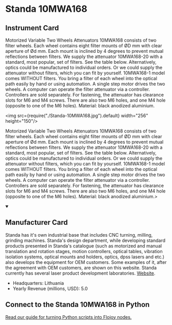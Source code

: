 
# Standa 10MWA168

## Instrument Card

<div className="flex">

<div>

Motorized Variable Two Wheels Attenuators 10MWA168 consists of two filter wheels. Each wheel contains eight filter mounts of ØD mm with clear aperture of Ød mm. Each mount is inclined by 4 degrees to prevent mutual reflections between filters. We supply the attenuator 10MWA168-20 with a standard, most popular, set of filters. See the table below. Alternatively, optics could be manufactured to individual orders. Or we could supply the attenuator without filters, which you can fit by yourself. 10MWA168-1 model comes WITHOUT filters. You bring a filter of each wheel into the optical path easily by hand or using automation. A single step motor drives the two wheels. A computer can operate the filter attenuator via a controller. Controllers are sold separately. For fastening, the attenuator has clearance slots for M6 and M4 screws. There are also two M6 holes, and one M4 hole (opposite to one of the M6 holes). Material: black anodized aluminium.

</div>

<img src={require("./Standa-10MWA168.jpg").default} width="256" height="150"/>

</div>

Motorized Variable Two Wheels Attenuators 10MWA168 consists of two filter wheels. Each wheel contains eight filter mounts of ØD mm with clear aperture of Ød mm. Each mount is inclined by 4 degrees to prevent mutual reflections between filters. We supply the attenuator 10MWA168-20 with a standard, most popular, set of filters. See the table below. Alternatively, optics could be manufactured to individual orders. Or we could supply the attenuator without filters, which you can fit by yourself. 10MWA168-1 model comes WITHOUT filters. You bring a filter of each wheel into the optical path easily by hand or using automation. A single step motor drives the two wheels. A computer can operate the filter attenuator via a controller. Controllers are sold separately. For fastening, the attenuator has clearance slots for M6 and M4 screws. There are also two M6 holes, and one M4 hole (opposite to one of the M6 holes). Material: black anodized aluminium.>

<details open>
<summary><h2>Manufacturer Card</h2></summary>

Standa has it's own industrial base that includes CNC turning, milling, grinding machines. Standa's design department, while developing standard products presented in Standa's catalogue (such as motorized and manual translation and rotation stages, motion controllers, optical tables, vibration isolation systems, optical mounts and holders, optics, dpss lasers and etc.) also develops the equipment for OEM customers. Some examples of it, after the agreement with OEM customers, are shown on this website. Standa currently has several laser product development laboratories. <a href="https://www.standa.lt/">Website</a>.

<ul>
  <li>Headquarters: Lithuania</li>
  <li>Yearly Revenue (millions, USD): 5.0</li>
</ul>
</details>

## Connect to the Standa 10MWA168 in Python

[Read our guide for turning Python scripts into Flojoy nodes.](https://docs.flojoy.ai/custom-nodes/creating-custom-node/)


